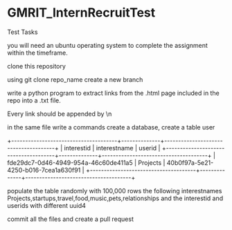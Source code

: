 # GMRIT_InternRecruitTest
Test Tasks

you will need an ubuntu operating system to complete the assignment within the timeframe. 

clone this repository 

using git clone repo_name
create a new branch 

write a python program to extract links from the .html page included in the repo into a .txt file.

Every link should be appended by \n

in the same file write a commands
create a database, 
create a table user

+--------------------------------------+--------------+--------------------------------------+
| interestid                           | interestname | userid                               |
+--------------------------------------+--------------+--------------------------------------+
| fde29dc7-0d46-4949-954a-46c60de411a5 | Projects     | 40b0f97a-5e21-4250-b016-7cea1a630f91 |
+--------------------------------------+--------------+--------------------------------------+

populate the table randomly with 100,000 rows the following interestnames Projects,startups,travel,food,music,pets,relationships and the interestid and userids with different  uuid4

commit all the files and create a pull request 
